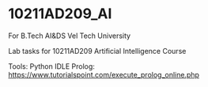 # 10211AD209_AI

For B.Tech AI&amp;DS Vel Tech University

Lab tasks for 10211AD209 Artificial Intelligence Course


Tools:
Python IDLE
Prolog: https://www.tutorialspoint.com/execute_prolog_online.php
